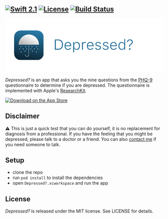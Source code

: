 [![Swift 2.1](https://img.shields.io/badge/Swift-2.1-orange.svg)](https://developer.apple.com/swift/) [![License](http://img.shields.io/:license-mit-blue.svg)](https://raw.githubusercontent.com/DerLobi/Depressed/master/LICENSE) [![Build Status](https://travis-ci.org/DerLobi/Depressed.svg)](https://travis-ci.org/DerLobi/Depressed)
---
![Depressed?](https://raw.githubusercontent.com/DerLobi/Depressed/master/logo.png)

*Depressed?* is an app that asks you the nine questions from the [PHQ-9](https://en.wikipedia.org/wiki/Patient_Health_Questionnaire#Versions) questionnaire to determine if you are depressed.
The questionnaire is implemented with Apple's [ResearchKit](https://github.com/ResearchKit/ResearchKit).

[![Download on the App Store](http://linkmaker.itunes.apple.com/images/badges/en-us/badge_appstore-lrg.svg)](https://geo.itunes.apple.com/us/app/depressed/id1062594092?mt=8)
## Disclaimer

:warning: This is just a quick test that you can do yourself, it is no replacement for diagnosis from a professional. If you have the feeling that you might be depressed, please talk to a doctor or a friend. You can also [contact me](mailto:christian.lobach+depressed@gmail.com) if you need someone to talk.

## Setup

- clone the repo
- run `pod install` to install the dependencies
- open `Depressed?.xcworkspace` and run the app

## License
*Depressed?* is released under the MIT license. See LICENSE for details.

